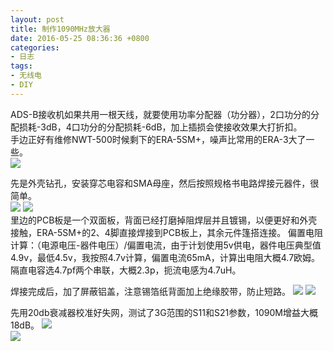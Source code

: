 ```yaml
---
layout: post
title: 制作1090MHz放大器
date: 2016-05-25 08:36:36 +0800
categories:
- 日志
tags:
- 无线电
- DIY
---
```


ADS-B接收机如果共用一根天线，就要使用功率分配器（功分器），2口功分的分配损耗-3dB，4口功分的分配损耗-6dB，加上插损会使接收效果大打折扣。    
手边正好有维修NWT-500时候剩下的ERA-5SM+，噪声比常用的ERA-3大了一些。        
![](http://i1328.photobucket.com/albums/w532/xwlogic/1_zpslcomfgcq.jpg)

先是外壳钻孔，安装穿芯电容和SMA母座，然后按照规格书电路焊接元器件，很简单。    
![](http://i1328.photobucket.com/albums/w532/xwlogic/2_zpsqcgompjj.jpg)
![](http://i1328.photobucket.com/albums/w532/xwlogic/IMG_4567_zpsvxpq9vwv.jpg)    
里边的PCB板是一个双面板，背面已经打磨掉阻焊层并且镀锡，以便更好和外壳接触，ERA-5SM+的2、4脚直接焊接到PCB板上，其余元件篷搭连接。
偏置电阻计算：（电源电压-器件电压）/偏置电流，由于计划使用5v供电，器件电压典型值4.9v，最低4.5v，我按照4.7v计算，偏置电流65mA，计算出电阻大概4.7欧姆。隔直电容选4.7pf两个串联，大概2.3p，扼流电感为4.7uH。

焊接完成后，加了屏蔽铝盖，注意锡箔纸背面加上绝缘胶带，防止短路。
![](http://i1328.photobucket.com/albums/w532/xwlogic/IMG_4573_zpsugvr7vnd.jpg) 
![](http://i1328.photobucket.com/albums/w532/xwlogic/IMG_4574_zpsayog3erk.jpg)      

先用20db衰减器校准好失网，测试了3G范围的S11和S21参数，1090M增益大概18dB。
![](http://i1328.photobucket.com/albums/w532/xwlogic/S21_16_06_07%2008_49_40_zpsq5hgiouw.png)     
![](http://i1328.photobucket.com/albums/w532/xwlogic/S11_VSWR_16_06_07%2008_52_14_zpsgbfokvlj.png)     

